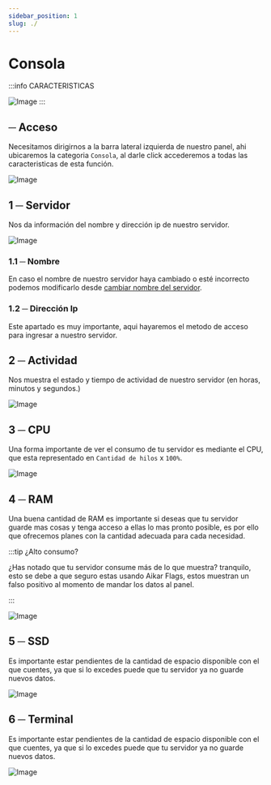```yaml
---
sidebar_position: 1
slug: ./
---
```


# Consola
:::info CARACTERISTICAS

![Image](/img/console.png)
:::

## ─ Acceso
Necesitamos dirigirnos a la barra lateral izquierda de nuestro panel, ahi ubicaremos la categoria `Consola`, al darle click accederemos a todas las caracteristicas de esta función.

![Image](/img/console.access.png)

## 1 ─ Servidor
Nos da información del nombre y dirección ip de nuestro servidor.

![Image](/img/console.server.png)

### 1.1 ─ Nombre
En caso el nombre de nuestro servidor haya cambiado o esté incorrecto podemos modificarlo desde [cambiar nombre del servidor](/beepanel/files).
### 1.2 ─ Dirección Ip
Este apartado es muy importante, aqui hayaremos el metodo de acceso para ingresar a nuestro servidor.

## 2 ─ Actividad
Nos muestra el estado y tiempo de actividad de nuestro servidor (en horas, minutos y segundos.)

![Image](/img/console.activity.png)


## 3 ─  CPU
Una forma importante de ver el consumo de tu servidor es mediante el CPU, que esta representado en `Cantidad de hilos` x `100%`.

![Image](/img/cpu.png)

## 4 ─ RAM
Una buena cantidad de RAM es importante si deseas que tu servidor guarde mas cosas y tenga acceso a ellas lo mas pronto posible, es por ello que ofrecemos planes con la cantidad adecuada para cada necesidad.

:::tip ¿Alto consumo?

¿Has notado que tu servidor consume más de lo que muestra? tranquilo, esto se debe a que seguro estas usando Aikar Flags, estos muestran un falso positivo al momento de mandar los datos al panel.

:::

![Image](/img/ram.png)


## 5 ─  SSD
Es importante estar pendientes de la cantidad de espacio disponible con el que cuentes, ya que si lo excedes puede que tu servidor ya no guarde nuevos datos.

![Image](/img/ssd.png)

## 6 ─  Terminal
Es importante estar pendientes de la cantidad de espacio disponible con el que cuentes, ya que si lo excedes puede que tu servidor ya no guarde nuevos datos.

![Image](/img/ssd.png)

